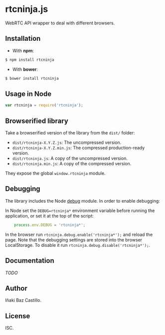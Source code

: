 # rtcninja.js

WebRTC API wrapper to deal with different browsers.


## Installation

* With **npm**:
```bash
$ npm install rtcninja
```

* With **bower**:
```bash
$ bower install rtcninja
```

## Usage in Node

```javascript
var rtcninja = require('rtcninja');
```


## Browserified library

Take a browserified version of the library from the `dist/` folder:

* `dist/rtcninja-X.Y.Z.js`: The uncompressed version.
* `dist/rtcninja-X.Y.Z.min.js`: The compressed production-ready version.
* `dist/rtcninja.js`: A copy of the uncompressed version.
* `dist/rtcninja.min.js`: A copy of the compressed version.

They expose the global `window.rtcninja` module.


## Debugging

The library includes the Node [debug](https://github.com/visionmedia/debug) module. In order to enable debugging:

In Node set the `DEBUG=rtcninja*` environment variable before running the application, or set it at the top of the script:

```javascript
    process.env.DEBUG = 'rtcninja*';
```

In the browser run `rtcninja.debug.enable('rtcninja*');` and reload the page. Note that the debugging settings are stored into the browser LocalStorage. To disable it run `rtcninja.debug.disable('rtcninja*');`.


## Documentation

*TODO*


## Author

Iñaki Baz Castillo.


## License

ISC.
